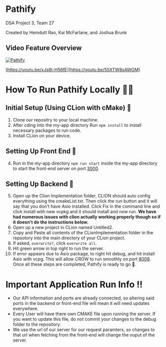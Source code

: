 # Pathify
DSA Project 3, Team 27

Created by Hemdutt Rao, Kai McFarlane, and Joshua Brunk

## Video Feature Overview
[![Pathify](https://img.youtube.com/vi/55XTW8sAWGM/0.jpg)](https://www.youtube.com/watch?v=55XTW8sAWGM)

[https://youtu.be/xJs6t-H56fE](https://youtu.be/55XTW8sAWGM)

# How To Run Pathify Locally 👨‍💻

## Initial Setup (Using CLion with cMake) 📖
1) Clone our repositry to your local machine.
2) After cding into the my-app directory Run ```npm install``` to install necessary packages to run code.
3) Install CLion on your device.

## Setting Up Front End 🎨
4) Run in the my-app directory ```npm run start``` inside the my-app directory to start the front-end server on port [3000](http://localhost:3000/).

## Setting Up Backend 🛜

5) Open up the Clion Implementation folder, CLION should auto config everything using the cmakeList.txt. Then click the run button and it will say that you don't have Asio installed. Click Fix in the command line and click install with new vcpkg and it should install and now run. **We have had numerous issues with clion actually working properly though so if it doesn't do the instructions below.**
6) Open up a new project in CLion named Untitled2.
7) Copy and Paste all contents of the CLionImplementation folder in the repsotory into the main directory of your CLion project.
8) If asked, ```overwrite?```, click ```overwrite all```.
9) Hit green arrow in top right to run the server.
10) If error appears due to Asio package, to right hit debug, and hit install Asio with vcpg. This will allow CROW to run smoothly on port [8008](http://0.0.0.0:8008/).
Once all these steps are completed, Pathify is ready to go 🚀.

# Important Application Run Info ‼️
* Our API information and ports are already connected, so altering said ports in the backend or front-end file will mean it will need updates everywhere.
* Every User will have there own CMAKE file upon running the server. If you want to update this file, do not commit your changes to the debug folder to the repository.
* We use the url of our server for our request paramters, so changes to that url when fetching from the front-end will change the ouput of the server.


